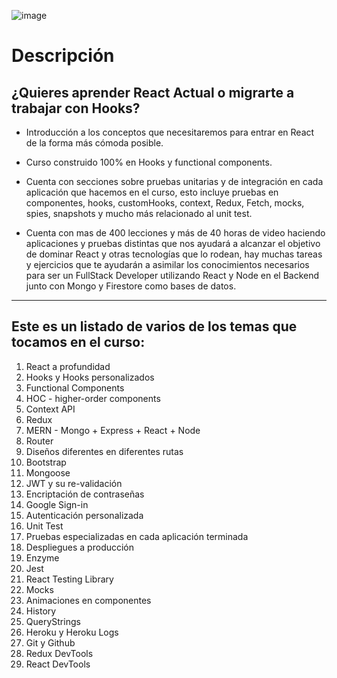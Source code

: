 ![image](https://user-images.githubusercontent.com/18647088/187325203-5d1589a8-a201-4c2f-9025-f01ddcaf67ed.png)


# Descripción
## ¿Quieres aprender React Actual o migrarte a trabajar con Hooks?

- Introducción a los conceptos que necesitaremos para entrar en React de la forma más cómoda posible.

- Curso construido 100% en Hooks y functional components.

- Cuenta con secciones sobre pruebas unitarias y de integración en cada aplicación que hacemos en el curso, esto incluye pruebas en componentes, hooks, customHooks, context, Redux, Fetch, mocks, spies, snapshots y mucho más relacionado al unit test.

- Cuenta con mas de 400 lecciones y más de 40 horas de video haciendo aplicaciones y pruebas distintas que nos ayudará a alcanzar el objetivo de dominar React y otras tecnologías que lo rodean, hay muchas tareas y ejercicios que te ayudarán a asimilar los conocimientos necesarios para ser un FullStack Developer utilizando React y Node en el Backend junto con Mongo y Firestore como bases de datos.
---
## Este es un listado de varios de los temas que tocamos en el curso:

1. React a profundidad
2. Hooks y Hooks personalizados
3. Functional Components
4. HOC - higher-order components
5. Context API
6. Redux
7. MERN - Mongo + Express + React + Node
8. Router
9. Diseños diferentes en diferentes rutas
10. Bootstrap
11. Mongoose
12. JWT y su re-validación
13. Encriptación de contraseñas
14. Google Sign-in
15. Autenticación personalizada
16. Unit Test
17. Pruebas especializadas en cada aplicación terminada
18. Despliegues a producción
19. Enzyme
20. Jest
21. React Testing Library
22. Mocks
23. Animaciones en componentes
24. History
25. QueryStrings
26. Heroku y Heroku Logs
27. Git y Github
28. Redux DevTools
29. React DevTools
